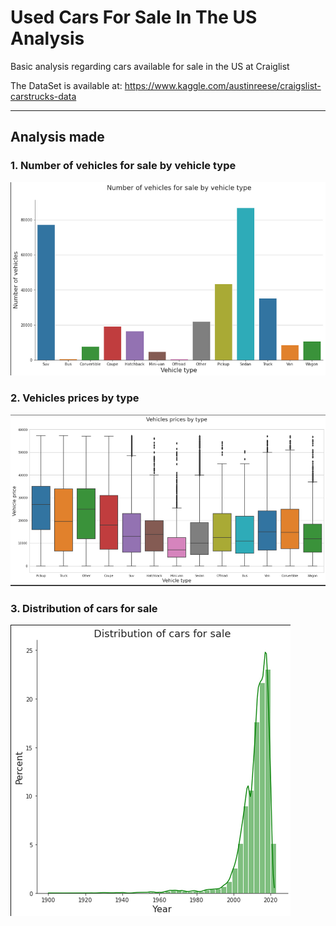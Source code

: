 # Used Cars For Sale In The US Analysis
Basic analysis regarding cars available for sale in the US at Craiglist

The DataSet is available at: https://www.kaggle.com/austinreese/craigslist-carstrucks-data

___

## Analysis made

### 1. Number of vehicles for sale by vehicle type
![Number of vehicles for sale by vehicle type plot](img/1.png)

### 2. Vehicles prices by type
![Vehicles prices by type boxplot](img/2.png)

### 3. Distribution of cars for sale
![Distribution of cars for salet](img/3.png)
